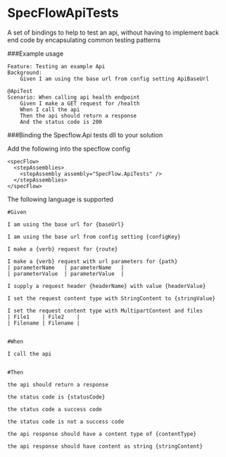 # SpecFlowApiTests

A set of bindings to help to test an api, without having to implement back end code by encapsulating common testing patterns


###Example usage

```
Feature: Testing an example Api
Background: 
	Given I am using the base url from config setting ApiBaseUrl

@ApiTest
Scenario: When calling api health endpoint	
	Given I make a GET request for /health	
	When I call the api
	Then the api should return a response
	And the status code is 200
```

###Binding the Specflow.Api tests dll to your solution

Add the following into the specflow config
```
<specFlow>
  <stepAssemblies>
    <stepAssembly assembly="SpecFlow.ApiTests" />
  </stepAssemblies>
</specFlow>
```


The following language is supported
```
#Given

I am using the base url for {baseUrl}

I am using the base url from config setting {configKey}

I make a {verb} request for {route}

I make a {verb} request with url parameters for {path}
| parameterName   | parameterName   |
| parameterValue  | parameterValue  |
        
I supply a request header {headerName} with value {headerValue}
        
I set the request content type with StringContent to {stringValue}

I set the request content type with MultipartContent and files
| File1    | File2    |
| Filename | Filename |


#When 

I call the api


#Then

the api should return a response

the status code is {statusCode}

the status code a success code 
        
the status code is not a success code
        
the api response should have a content type of {contentType}

the api response should have content as string {stringContent}
```
